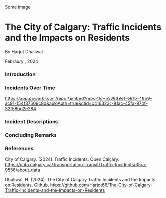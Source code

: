 Some image

# The City of Calgary: Traffic Incidents and the Impacts on Residents

By Harjot Dhaliwal

Febraury , 2024

### Introduction

### Incidents Over Time

https://app.powerbi.com/reportEmbed?reportId=b56938e1-e61b-49b9-ac91-154f37509c8d&autoAuth=true&ctid=c416323c-91ac-45fa-974f-32f58bd2e284

### Incident Descriptions

### Concluding Remarks

### References

City of Calgary. (2024). Traffic Incidents: Open Calgary. https://data.calgary.ca/Transportation-Transit/Traffic-Incidents/35ra-9556/about_data

Dhaliwal, H. (2024). The City of Calgary Traffic Incidents and the Impacts on Residents. Github. https://github.com/Harjot66/The-City-of-Calgary-Traffic-Incidents-and-the-Impacts-on-Residents
